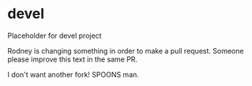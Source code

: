 devel
=====

Placeholder for devel project

Rodney is changing something in order to make a pull request. Someone please improve this text in the same PR.

I don't want another fork! SPOONS man.
